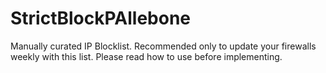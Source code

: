 # StrictBlockPAllebone
Manually curated IP Blocklist. Recommended only to update your firewalls weekly with this list. Please read how to use before implementing.
